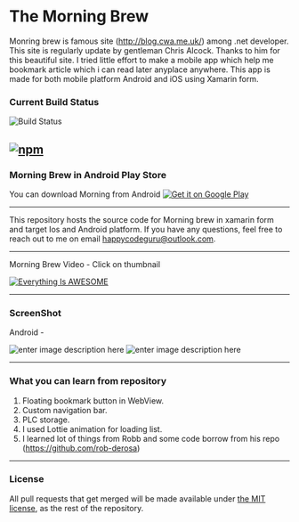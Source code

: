 # The Morning Brew
Monring brew is famous site (http://blog.cwa.me.uk/) among .net developer. This site is regularly update by gentleman Chris Alcock. Thanks to him for this beautiful site. I tried little effort to make a mobile app which help me bookmark article which i can read later anyplace anywhere. This app is made for both mobile platform Android and iOS using Xamarin form.

### Current Build Status
![Build Status](https://asthanarht.visualstudio.com/_apis/public/build/definitions/03fb0f46-2433-459d-857f-747b8697acbb/2/badge)




[![npm](https://img.shields.io/github/license/juliaqiuxy/slopeninja-frontend.svg)](https://github.com/juliaqiuxy/slopeninja-frontend/blob/master/LICENSE.md)
----------
### Morning Brew in Android Play Store

You can download Morning from Android 
<a href='https://play.google.com/store/apps/details?id=com.asthanarht.morningbrew&pcampaignid=MKT-Other-global-all-co-prtnr-py-PartBadge-Mar2515-1'><img alt='Get it on Google Play' src='https://play.google.com/intl/en_us/badges/images/generic/en_badge_web_generic.png'/></a>


----------


This repository hosts the source code for Morning brew in xamarin form and target Ios and Android platform. If you have any questions, feel free to reach out to me on  email happycodeguru@outlook.com.



----------
Morning Brew Video - Click on thumbnail


[![Everything Is AWESOME](https://img.youtube.com/vi/1Bgbe5ag48M/0.jpg)](https://www.youtube.com/watch?v=1Bgbe5ag48M)


----------
### ScreenShot 
 Android - 
 
![enter image description here](https://lh3.googleusercontent.com/C9YYjwYaKGP4bYAIALJyzMaWYKF-zffvGNeV06Fiu8C7y-uNBHXB6woNXtzAZO8rJMo=h900-rw)
![enter image description here](https://lh3.googleusercontent.com/5i_x7DCC1UrVvQlTXqZYDq4AgmVZBt-WHRI5OjcqgVlZ-K_90Ou9jg6aibw0uh02k_U=h900-rw)


----------

### What you can learn from repository

1. Floating bookmark button in WebView.
2. Custom navigation bar. 
3. PLC storage. 
4. I used Lottie animation for loading list. 
5. I learned lot of things from Robb and some code borrow from his repo (https://github.com/rob-derosa)

----------




<a name="license"/>

### License
All pull requests that get merged will be made available under [the MIT license](https://github.com/juliaqiuxy/slopeninja-frontend/blob/master/LICENSE.md), as the rest of the repository.

